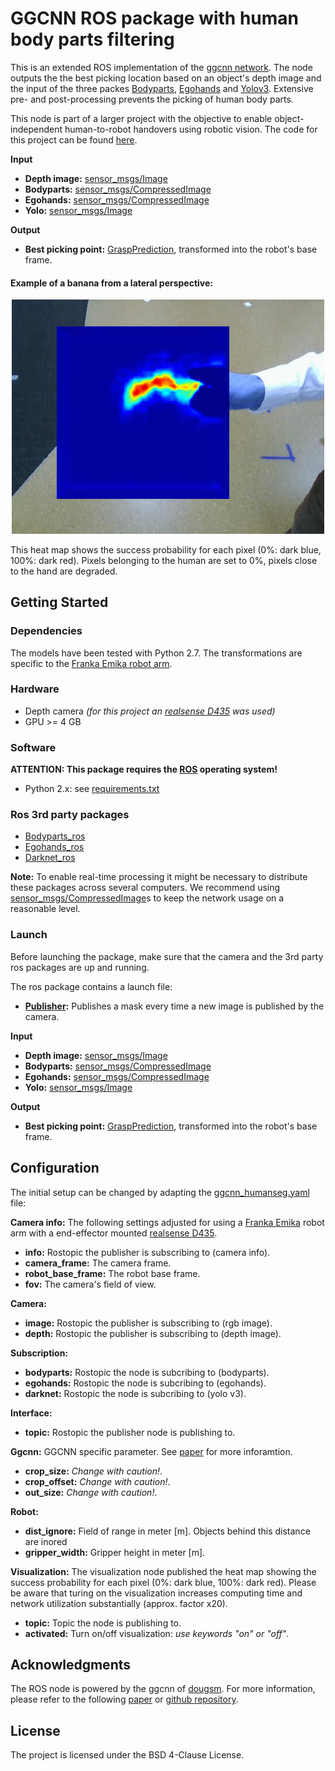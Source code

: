 # GGCNN ROS package with human body parts filtering #

This is an extended ROS implementation of the [ggcnn network](https://github.com/dougsm/ggcnn). The node outputs the the best picking location based on an object's depth image and the input of the three packes [Bodyparts](https://github.com/patrosAT/bodyparts_ros), [Egohands](https://github.com/patrosAT/egohands_ros) and [Yolov3](https://github.com/leggedrobotics/darknet_ros). Extensive pre- and post-processing prevents the picking of human body parts.

This node is part of a larger project with the objective to enable object-independent human-to-robot handovers using robotic vision. The code for this project can be found [here](https://github.com/patrosAT/human_robot_handover_ros).

**Input**
* **Depth image:** [sensor_msgs/Image](http://docs.ros.org/melodic/api/sensor_msgs/html/msg/Image.html)
* **Bodyparts:** [sensor_msgs/CompressedImage](http://docs.ros.org/melodic/api/sensor_msgs/html/msg/CompressedImage.html)
* **Egohands:** [sensor_msgs/CompressedImage](http://docs.ros.org/melodic/api/sensor_msgs/html/msg/CompressedImage.html)
* **Yolo:** [sensor_msgs/Image](http://docs.ros.org/melodic/api/sensor_msgs/html/msg/Image.html)

**Output**
* **Best picking point:** [GraspPrediction](/msg/GraspPrediction.msg), transformed into the robot's base frame.

#### Example of a banana from a lateral perspective: ####
<div style="text-align:center"><img src="./imgs/ggcnn.png" width="500"/></div>

This heat map shows the success probability for each pixel (0%: dark blue, 100%: dark red). Pixels belonging to the human are set to 0%, pixels close to the hand are degraded.


## Getting Started ##

### Dependencies ###

The models have been tested with Python 2.7.
The transformations are specific to the [Franka Emika robot arm](https://frankaemika.github.io/).

### Hardware ###

* Depth camera *(for this project an [realsense D435](https://www.intelrealsense.com/depth-camera-d435/) was used)*
* GPU >= 4 GB
 
### Software ###

**ATTENTION: This package requires the [ROS](https://www.ros.org/) operating system!**

* Python 2.x: see [requirements.txt](requirements.txt)

### Ros 3rd party packages ###

* [Bodyparts_ros](https://github.com/patrosAT/bodyparts_ros.git)
* [Egohands_ros](https://github.com/patrosAT/egohands_ros.git)
* [Darknet_ros](https://github.com/leggedrobotics/darknet_ros)

**Note:** To enable real-time processing it might be necessary to distribute these packages across several computers. We recommend using [sensor_msgs/CompressedImage](http://docs.ros.org/melodic/api/sensor_msgs/html/msg/CompressedImage.html)s to keep the network usage on a reasonable level.

### Launch ###

Before launching the package, make sure that the camera and the 3rd party ros packages are up and running. 

The ros package contains a launch file:
* **[Publisher](launch/ggcnn_humanseg_publisher.launch):** Publishes a mask every time a new image is published by the camera.

**Input**
* **Depth image:** [sensor_msgs/Image](http://docs.ros.org/melodic/api/sensor_msgs/html/msg/Image.html)
* **Bodyparts:** [sensor_msgs/CompressedImage](http://docs.ros.org/melodic/api/sensor_msgs/html/msg/CompressedImage.html)
* **Egohands:** [sensor_msgs/CompressedImage](http://docs.ros.org/melodic/api/sensor_msgs/html/msg/CompressedImage.html)
* **Yolo:** [sensor_msgs/Image](http://docs.ros.org/melodic/api/sensor_msgs/html/msg/Image.html)

**Output**
* **Best picking point:** [GraspPrediction](/msg/GraspPrediction.msg), transformed into the robot's base frame.


## Configuration ##

The initial setup can be changed by adapting the [ggcnn_humanseg.yaml](cfg/ggcnn_humanseg.yaml) file:

**Camera info:** The following settings adjusted for using a [Franka Emika](https://frankaemika.github.io/) robot arm with a end-effector mounted [realsense D435](https://www.intelrealsense.com/depth-camera-d435/).

* **info:** Rostopic the publisher is subscribing to (camera info). 
* **camera_frame:** The camera frame.
* **robot_base_frame:** The robot base frame.
* **fov:** The camera's field of view.

**Camera:**
* **image:** Rostopic the publisher is subscribing to (rgb image).
* **depth:** Rostopic the publisher is subscribing to (depth image).

**Subscription:**
* **bodyparts:** Rostopic the node is subcribing to (bodyparts).
* **egohands:** Rostopic the node is subcribing to (egohands).
* **darknet:** Rostopic the node is subcribing to (yolo v3).

**Interface:**
* **topic:** Rostopic the publisher node is publishing to.

**Ggcnn:** GGCNN specific parameter. See [paper](https://arxiv.org/abs/1804.05172) for more inforamtion.
* **crop_size:** *Change with caution!*.
* **crop_offset:** *Change with caution!*.
* **out_size:** *Change with caution!*.

**Robot:**
* **dist_ignore:** Field of range in meter [m]. Objects behind this distance are inored
* **gripper_width:** Gripper height in meter [m].

**Visualization:** The visualization node published the heat map showing the success probability for each pixel (0%: dark blue, 100%: dark red). Please be aware that turing on the visualization increases computing time and network utilization substantially (approx. factor x20).

* **topic:** Topic the node is publishing to.
* **activated:** Turn on/off visualization: *use keywords "on" or "off"*.


## Acknowledgments ##

The ROS node is powered by the ggcnn of [dougsm](https://github.com/dougsm). For more information, please refer to the following [paper](https://arxiv.org/abs/1804.05172) or [github repository](https://github.com/dougsm/ggcnn).

## License ##

The project is licensed under the BSD 4-Clause License.
